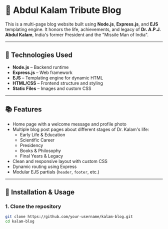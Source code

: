 # 🌟 Abdul Kalam Tribute Blog

This is a multi-page blog website built using **Node.js**, **Express.js**, and **EJS** templating engine. It honors the life, achievements, and legacy of **Dr. A.P.J. Abdul Kalam**, India's former President and the "Missile Man of India".

---

## 🧰 Technologies Used

- **Node.js** – Backend runtime
- **Express.js** – Web framework
- **EJS** – Templating engine for dynamic HTML
- **HTML/CSS** – Frontend structure and styling
- **Static Files** – Images and custom CSS

---

## 📚 Features

- Home page with a welcome message and profile photo
- Multiple blog post pages about different stages of Dr. Kalam's life:
  - Early Life & Education
  - Scientific Career
  - Presidency
  - Books & Philosophy
  - Final Years & Legacy
- Clean and responsive layout with custom CSS
- Dynamic routing using Express
- Modular EJS partials (`header`, `footer`, etc.)

---

## 🚀 Installation & Usage

### 1. Clone the repository

```bash
git clone https://github.com/your-username/kalam-blog.git
cd kalam-blog
